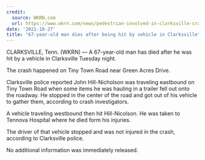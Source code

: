 ```yaml
---
credit:
  source: WKRN.com
  url: https://www.wkrn.com/news/pedestrian-involved-in-clarksville-crash-tiny-town-road-closed-in-both-directions/
date: '2021-10-27'
title: "67-year-old man dies after being hit by vehicle in Clarksville"
---
```

CLARKSVILLE, Tenn. (WKRN) — A 67-year-old man has died after he was hit by a vehicle in Clarksville Tuesday night.

The crash happened on Tiny Town Road near Green Acres Drive.

Clarksville police reported John Hill-Nicholson was traveling eastbound on Tiny Town Road when some items he was hauling in a trailer fell out onto the roadway. He stopped in the center of the road and got out of his vehicle to gather them, according to crash investigators.

A vehicle traveling westbound then hit Hill-Nicolson. He was taken to Tennova Hospital where he died form his injuries.

The driver of that vehicle stopped and was not injured in the crash, according to Clarksville police.

No additional information was immediately released.
